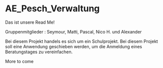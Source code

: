 # AE_Pesch_Verwaltung
Das ist unsere Read Me!

Gruppenmitglieder : Seymour, Matti, Pascal, Nico H. und Alexander

Bei diesem Projekt handels es sich um ein Schulprojekt. 
Bei diesem Projekt soll eine Anwendung geschieben werden, um die Anmeldung eines Beratungstages zu vereinfachen.


More to come 
